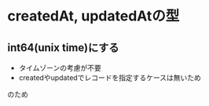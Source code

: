 # createdAt, updatedAtの型

## int64(unix time)にする

- タイムゾーンの考慮が不要
- createdやupdatedでレコードを指定するケースは無いため

のため
